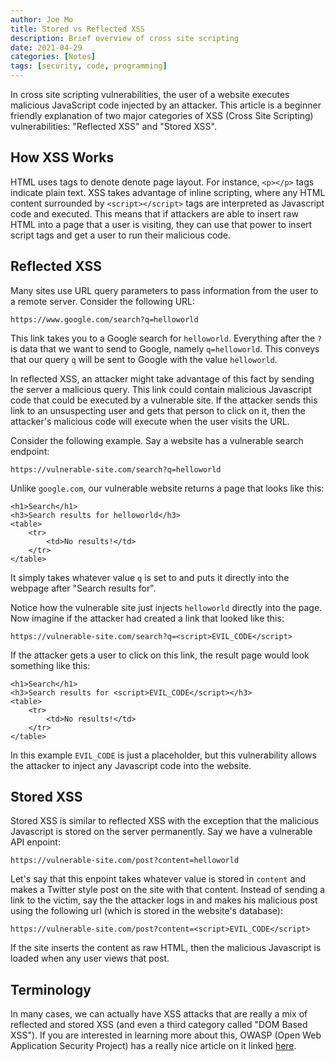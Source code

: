 ```yaml
---
author: Joe Mo
title: Stored vs Reflected XSS
description: Brief overview of cross site scripting
date: 2021-04-29
categories: [Notes]
tags: [security, code, programming]
---
```


In cross site scripting vulnerabilities, the user of a website executes malicious JavaScript code injected by an attacker. This article is a beginner friendly explanation of two major categories of XSS (Cross Site Scripting) vulnerabilities: "Reflected XSS" and "Stored XSS".

## How XSS Works

HTML uses tags to denote denote page layout. For instance, `<p></p>` tags indicate plain text. XSS takes advantage of inline scripting, where any HTML content surrounded by `<script></script>` tags are interpreted as Javascript code and executed. This means that if attackers are able to insert raw HTML into a page that a user is visiting, they can use that power to insert script tags and get a user to run their malicious code.

## Reflected XSS

Many sites use URL query parameters to pass information from the user to a remote server. Consider the following URL:

`https://www.google.com/search?q=helloworld`

This link takes you to a Google search for `helloworld`. Everything after the `?` is data that we want to send to Google, namely `q=helloworld`. This conveys that our query `q` will be sent to Google with the value `helloworld`.

In reflected XSS, an attacker might take advantage of this fact by sending the server a malicious query. This link could contain malicious Javascript code that could be executed by a vulnerable site. If the attacker sends this link to an unsuspecting user and gets that person to click on it, then the attacker's malicious code will execute when the user visits the URL.

Consider the following example. Say a website has a vulnerable search endpoint:

`https://vulnerable-site.com/search?q=helloworld`

Unlike `google.com`, our vulnerable website returns a page that looks like this:

```
<h1>Search</h1>
<h3>Search results for helloworld</h3>
<table>
    <tr>
        <td>No results!</td>
    </tr>
</table>
```

It simply takes whatever value `q` is set to and puts it directly into the webpage after "Search results for".

Notice how the vulnerable site just injects `helloworld` directly into the page. Now imagine if the attacker had created a link that looked like this:

`https://vulnerable-site.com/search?q=<script>EVIL_CODE</script>`

If the attacker gets a user to click on this link, the result page would look something like this:

```
<h1>Search</h1>
<h3>Search results for <script>EVIL_CODE</script></h3>
<table>
    <tr>
        <td>No results!</td>
    </tr>
</table>
```

In this example `EVIL_CODE` is just a placeholder, but this vulnerability allows the attacker to inject any Javascript code into the website.

## Stored XSS

Stored XSS is similar to reflected XSS with the exception that the malicious Javascript is stored on the server permanently. Say we have a vulnerable API enpoint:

`https://vulnerable-site.com/post?content=helloworld`

Let's say that this enpoint takes whatever value is stored in `content` and makes a Twitter style post on the site with that content. Instead of sending a link to the victim, say the the attacker logs in and makes his malicious post using the following url (which is stored in the website's database):

`https://vulnerable-site.com/post?content=<script>EVIL_CODE</script>`

If the site inserts the content as raw HTML, then the malicious Javascript is loaded when any user views that post.

## Terminology

In many cases, we can actually have XSS attacks that are really a mix of reflected and stored XSS (and even a third category called "DOM Based XSS"). If you are interested in learning more about this, OWASP (Open Web Application Security Project) has a really nice article on it linked [here](https://owasp.org/www-community/Types_of_Cross-Site_Scripting).
